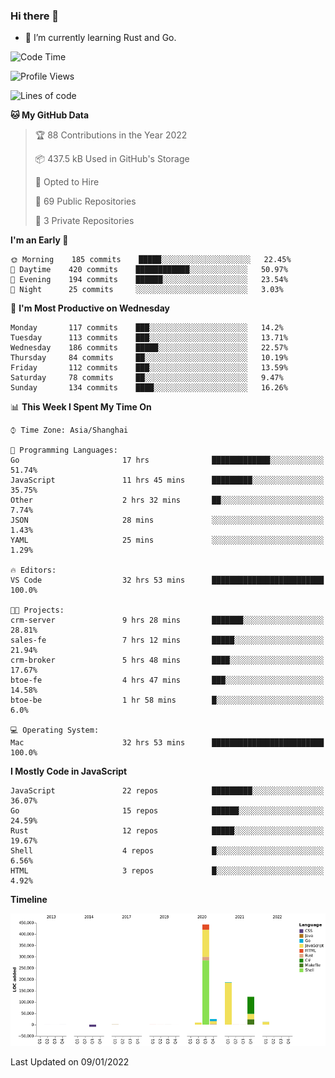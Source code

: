 ### Hi there 👋

- 🌱 I’m currently learning Rust and Go.

<!--START_SECTION:waka-->
![Code Time](http://img.shields.io/badge/Code%20Time-115%20hrs%2028%20mins-blue)

![Profile Views](http://img.shields.io/badge/Profile%20Views-2-blue)

![Lines of code](https://img.shields.io/badge/From%20Hello%20World%20I%27ve%20Written-796%20Thousand%20lines%20of%20code-blue)

**🐱 My GitHub Data** 

> 🏆 88 Contributions in the Year 2022
 > 
> 📦 437.5 kB Used in GitHub's Storage 
 > 
> 💼 Opted to Hire
 > 
> 📜 69 Public Repositories 
 > 
> 🔑 3 Private Repositories  
 > 
**I'm an Early 🐤** 

```text
🌞 Morning    185 commits    █████░░░░░░░░░░░░░░░░░░░░   22.45% 
🌆 Daytime    420 commits    ████████████░░░░░░░░░░░░░   50.97% 
🌃 Evening    194 commits    ██████░░░░░░░░░░░░░░░░░░░   23.54% 
🌙 Night      25 commits     ░░░░░░░░░░░░░░░░░░░░░░░░░   3.03%

```
📅 **I'm Most Productive on Wednesday** 

```text
Monday       117 commits    ███░░░░░░░░░░░░░░░░░░░░░░   14.2% 
Tuesday      113 commits    ███░░░░░░░░░░░░░░░░░░░░░░   13.71% 
Wednesday    186 commits    █████░░░░░░░░░░░░░░░░░░░░   22.57% 
Thursday     84 commits     ██░░░░░░░░░░░░░░░░░░░░░░░   10.19% 
Friday       112 commits    ███░░░░░░░░░░░░░░░░░░░░░░   13.59% 
Saturday     78 commits     ██░░░░░░░░░░░░░░░░░░░░░░░   9.47% 
Sunday       134 commits    ████░░░░░░░░░░░░░░░░░░░░░   16.26%

```


📊 **This Week I Spent My Time On** 

```text
⌚︎ Time Zone: Asia/Shanghai

💬 Programming Languages: 
Go                       17 hrs              █████████████░░░░░░░░░░░░   51.74% 
JavaScript               11 hrs 45 mins      █████████░░░░░░░░░░░░░░░░   35.75% 
Other                    2 hrs 32 mins       ██░░░░░░░░░░░░░░░░░░░░░░░   7.74% 
JSON                     28 mins             ░░░░░░░░░░░░░░░░░░░░░░░░░   1.43% 
YAML                     25 mins             ░░░░░░░░░░░░░░░░░░░░░░░░░   1.29%

🔥 Editors: 
VS Code                  32 hrs 53 mins      █████████████████████████   100.0%

🐱‍💻 Projects: 
crm-server               9 hrs 28 mins       ███████░░░░░░░░░░░░░░░░░░   28.81% 
sales-fe                 7 hrs 12 mins       █████░░░░░░░░░░░░░░░░░░░░   21.94% 
crm-broker               5 hrs 48 mins       ████░░░░░░░░░░░░░░░░░░░░░   17.67% 
btoe-fe                  4 hrs 47 mins       ███░░░░░░░░░░░░░░░░░░░░░░   14.58% 
btoe-be                  1 hr 58 mins        █░░░░░░░░░░░░░░░░░░░░░░░░   6.0%

💻 Operating System: 
Mac                      32 hrs 53 mins      █████████████████████████   100.0%

```

**I Mostly Code in JavaScript** 

```text
JavaScript               22 repos            █████████░░░░░░░░░░░░░░░░   36.07% 
Go                       15 repos            ██████░░░░░░░░░░░░░░░░░░░   24.59% 
Rust                     12 repos            █████░░░░░░░░░░░░░░░░░░░░   19.67% 
Shell                    4 repos             █░░░░░░░░░░░░░░░░░░░░░░░░   6.56% 
HTML                     3 repos             █░░░░░░░░░░░░░░░░░░░░░░░░   4.92%

```


**Timeline**

![Chart not found](https://raw.githubusercontent.com/elton/elton/main/charts/bar_graph.png) 


 Last Updated on 09/01/2022
<!--END_SECTION:waka-->

<!--
**elton/elton** is a ✨ _special_ ✨ repository because its `README.md` (this file) appears on your GitHub profile.

Here are some ideas to get you started:

- 🔭 I’m currently working on ...
- 🌱 I’m currently learning ...
- 👯 I’m looking to collaborate on ...
- 🤔 I’m looking for help with ...
- 💬 Ask me about ...
- 📫 How to reach me: ...
- 😄 Pronouns: ...
- ⚡ Fun fact: ...
-->
